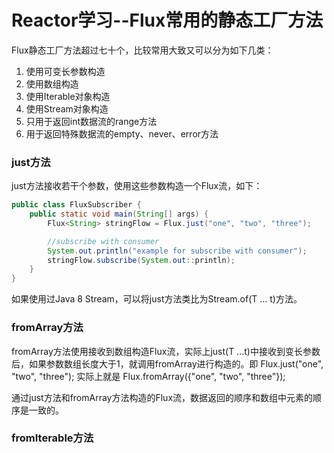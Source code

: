 # Reactor学习--Flux常用的静态工厂方法

Flux静态工厂方法超过七十个，比较常用大致又可以分为如下几类：

1. 使用可变长参数构造
2. 使用数组构造
3. 使用Iterable对象构造
4. 使用Stream对象构造
5. 只用于返回int数据流的range方法
6. 用于返回特殊数据流的empty、never、error方法

### just方法

just方法接收若干个参数，使用这些参数构造一个Flux流，如下：

```java
public class FluxSubscriber {
    public static void main(String[] args) {
        Flux<String> stringFlow = Flux.just("one", "two", "three");

        //subscribe with consumer
        System.out.println("example for subscribe with consumer");
        stringFlow.subscribe(System.out::println);
    }
}
```

如果使用过Java 8 Stream，可以将just方法类比为Stream.of\(T ... t\)方法。

### fromArray方法

fromArray方法使用接收到数组构造Flux流，实际上just\(T ...t\)中接收到变长参数后，如果参数数组长度大于1，就调用fromArray进行构造的。即 Flux.just\("one", "two", "three"\); 实际上就是 Flux.fromArray\({"one", "two", "three"}\);

通过just方法和fromArray方法构造的Flux流，数据返回的顺序和数组中元素的顺序是一致的。

### fromIterable方法





